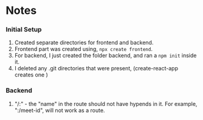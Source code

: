 # Notes

### Initial Setup

1. Created separate directories for frontend and backend.
2. Frontend part was created using, `npx create frontend`.
3. For backend, I just created the folder backend, and ran a `npm init` inside
    it.
4. I deleted any .git directories that were present, (create-react-app creates
    one )

### Backend
1. "/:<name>" - the "name" in the route should not have hypends in it. For
    example, ":/meet-id", will not work as a route.

